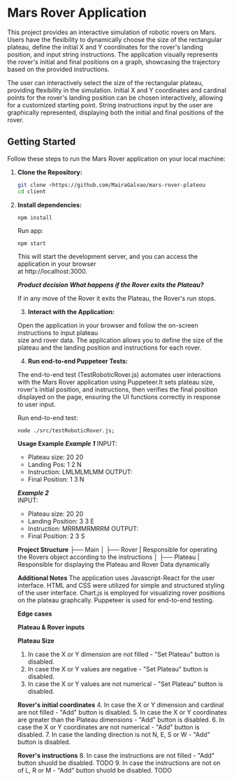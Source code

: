 # Mars Rover Application

This project provides an interactive simulation of robotic rovers on Mars. Users have the flexibility to dynamically choose the size of the rectangular plateau, define the initial X and Y coordinates for the rover's landing position, and input string instructions. The application visually represents the rover's initial and final positions on a graph, showcasing the trajectory based on the provided instructions.

The user can interactively select the size of the rectangular plateau, providing flexibility in the simulation.
Initial X and Y coordinates and cardinal points for the rover's landing position can be chosen interactively, allowing for a customized starting point.
String instructions input by the user are graphically represented, displaying both the initial and final positions of the rover.

## Getting Started

Follow these steps to run the Mars Rover application on your local machine:

1. **Clone the Repository:**
   ```bash
   git clone <https://github.com/MairaGalvao/mars-rover-plateou
   cd client

2. **Install dependencies:**
    ```
    npm install
    ```

    Run app:
    ```
    npm start
    ```
    This will start the development server, and you can access the application in your browser   
    at  http://localhost:3000.

    ***Product decision*** 
    ***What happens if the Rover exits the Plateau?***

     If in any move of the Rover it exits the Plateau, the Rover's run stops. 

    3. **Interact with the Application:**

    Open the application in your browser and follow the on-screen instructions to input plateau  
    size and rover data.
    The application allows you to define the size of the plateau and the landing position and 
    instructions for each rover.

    4. **Run end-to-end Puppeteer Tests:**

   The end-to-end test (TestRoboticRover.js) automates user interactions with the Mars Rover 
   application using Puppeteer.It sets plateau size, rover's initial position, and instructions, 
   then verifies the final position displayed on the page, ensuring the UI functions correctly in 
   response to user input.
    
    Run end-to-end test:
    ```
    node ./src/testRoboticRover.js; 
    ```

   **Usage Example**
   ***Example 1***
   INPUT:
   - Plateau size: 20 20
   - Landing Pos: 1 2 N 
   - Instruction: LMLMLMLMM 
   OUTPUT:
   - Final Position: 1 3 N

   ***Example 2***   
   INPUT:
   - Plateau size: 20 20
   - Landing Position: 3 3 E 
   - Instruction: MRRMMRMRRM 
   OUTPUT:
   - Final Position: 2 3 S

    **Project Structure**
      ├── Main
      │   ├── Rover  | Responsible for operating the Rovers object according to the instructions
      │   ├── Plateau | Responsible for displaying the Plateau and Rover Data dynamically  


    **Additional Notes**
    The application uses Javascript-React for the user interface.
    HTML and CSS were utilized for simple and structured styling of the user interface.
    Chart.js is employed for visualizing rover positions on the plateau graphcally.
    Puppeteer is used for end-to-end testing.


   **Edge cases**

   **Plateau & Rover inputs** 

   **Plateau Size**
   1. In case the X or Y dimension are not filled - "Set Plateau" button is disabled.
   2. In case the X or Y values are negative - "Set Plateau" button is disabled.
   3. In case the X or Y values are not numerical - "Set Plateau" button is disabled.

   **Rover's initial coordinates** 
   4. In case the X or Y dimension and cardinal are not filled - "Add" button is disabled. 
   5. In case the X or Y coordinates are greater than the Plateau dimensions - "Add" button is disabled.
   6. In case the X or Y coordinates are not numerical - "Add" button is disabled.
   7. In case the landing direction is not N, E, S or W - "Add" button is disabled.

   **Rover's instructions** 
   8. In case the instructions are not filled - "Add" button shuold be disabled. TODO
   9. In case the instructions are not on of L, R or M - "Add" button shuold be disabled. TODO



